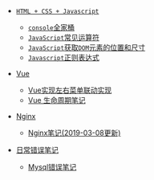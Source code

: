  * <i class="profile-icon vuejs iconfont icon-js"></i>[`HTML + CSS + Javascript`](notes/HTML_CSS_Javascript/console-related-note.md)

    - <i class="profile-icon vuejs iconfont icon-js"></i>[`console`全家桶](notes/HTML_CSS_Javascript/console/console-related-note.md)
    - [<i class="profile-icon vuejs iconfont icon-note"></i>`JavaScript`常见运算符](notes/HTML_CSS_Javascript/common-operator/common-operator.md)
    - [<i class="profile-icon vuejs iconfont icon-note"></i>`JavaScript`获取`DOM`元素的位置和尺寸](notes/HTML_CSS_Javascript/get-dom-property/get-dom-property.md)
    - [<i class="profile-icon vuejs iconfont icon-note"></i>`Javascript`正则表达式](notes/HTML_CSS_Javascript/regular_expression/regular_expression.md)

    

* <i class="profile-icon vuejs iconfont icon-vuejs"></i>[Vue](notes/vue/guide.md)

   * <i class="profile-icon iconfont icon-note"></i>[Vue实现左右菜单联动实现](notes/vue/cascade-menu.md)
   * <i class="profile-icon iconfont icon-note"></i>[Vue 生命周期笔记](notes/vue/vue-lifecycle/vue-lifecycle.md)

   

* <i class="profile-icon vuejs iconfont icon-nginx"></i>[Nginx](notes/nginx/guide.md)

   * <i class="profile-icon iconfont icon-note"></i>[Nginx笔记(2019-03-08更新)](notes/nginx/nginx/note.md)

   

* <i class="profile-icon iconfont icon-note"></i>[日常错误笔记](notes/error-qa/guide.md)

   * <i class="profile-icon iconfont icon-mysql"></i>[Mysql错误笔记](notes/error-qa/mysql/note-qa.md)


